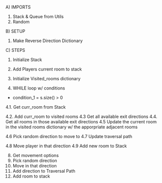 
A) IMPORTS
1. Stack & Queue from Utils
2. Random

B) SETUP
1. Make Reverse Direction Dictionary

C) STEPS
1. Initialize Stack
2. Add Players current room to stack
3. Initialize Visited_rooms dictionary

4. WHILE loop w/ conditions 
- condition_1 = s.size() > 0

4.1. Get curr_room from Stack

4.2. Add curr_room to visited rooms
4.3 Get all available exit directions
4.4. Get all rooms in those available exit directions
4.5 Update the current room in the visited rooms dictionary w/ the apporpriate adjacent rooms

4.6 Pick random direction to move to
4.7 Update traversal path

4.8 Move player in that direction
4.9 Add new room to Stack





8. Get movement options
9. Pick random direction
10. Move in that direction
11. Add direction to Traversal Path 
12. Add room to stack



